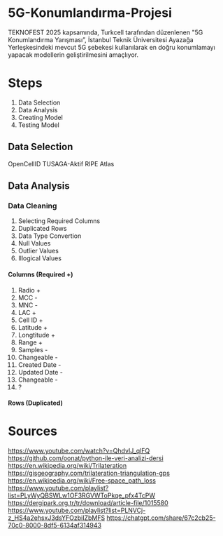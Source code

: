# 5G-Konumlandırma-Projesi
TEKNOFEST 2025 kapsamında, Turkcell tarafından düzenlenen "5G Konumlandırma Yarışması”, İstanbul Teknik Üniversitesi Ayazağa Yerleşkesindeki mevcut 5G şebekesi kullanılarak en doğru konumlamayı yapacak modellerin geliştirilmesini amaçlıyor.

# Steps
1) Data Selection
2) Data Analysis
3) Creating Model
4) Testing Model

## Data Selection
OpenCellID
TUSAGA-Aktif
RIPE Atlas

## Data Analysis

### Data Cleaning
1) Selecting Required Columns
2) Duplicated Rows
3) Data Type Convertion
4) Null Values
5) Outlier Values
6) Illogical Values

#### Columns (Required +)
1. Radio +
2. MCC -
3. MNC -
4. LAC +
5. Cell ID +
6. Latitude +
7. Longtitude +
8. Range +
9. Samples -
10. Changeable -
11. Created Date -
12. Updated Date -
13. Changeable -
14. ?

#### Rows (Duplicated)

# Sources
https://www.youtube.com/watch?v=QhdvIJ_qlFQ
https://github.com/oonat/python-ile-veri-analizi-dersi
https://en.wikipedia.org/wiki/Trilateration
https://gisgeography.com/trilateration-triangulation-gps
https://en.wikipedia.org/wiki/Free-space_path_loss
https://www.youtube.com/playlist?list=PLyWyQBSWLw1OF3RGVWToPkqe_pfx4TcPW
https://dergipark.org.tr/tr/download/article-file/1015580
https://www.youtube.com/playlist?list=PLNVCj-z_HS4a2ehsxJ3dsYFOzbiIZbMFS
https://chatgpt.com/share/67c2cb25-70c0-8000-8df5-6134af314943
